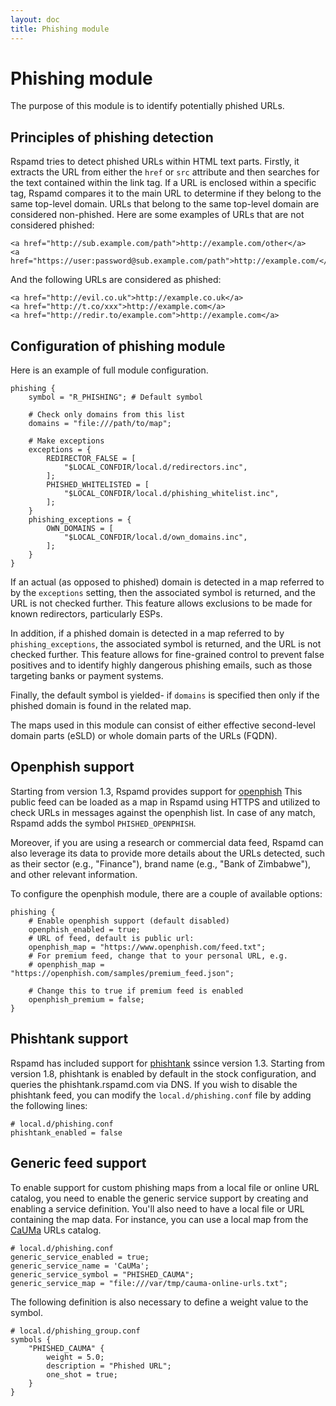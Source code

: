 ```yaml
---
layout: doc
title: Phishing module
---
```

# Phishing module

The purpose of this module is to identify potentially phished URLs.

## Principles of phishing detection

Rspamd tries to detect phished URLs within HTML text parts. Firstly, it extracts the URL from either the `href` or `src` attribute and then searches for the text contained within the link tag. If a URL is enclosed within a specific tag, Rspamd compares it to the main URL to determine if they belong to the same top-level domain. URLs that belong to the same top-level domain are considered non-phished. Here are some examples of URLs that are not considered phished:

    <a href="http://sub.example.com/path">http://example.com/other</a>
    <a href="https://user:password@sub.example.com/path">http://example.com/</a>

And the following URLs are considered as phished:

    <a href="http://evil.co.uk">http://example.co.uk</a>
    <a href="http://t.co/xxx">http://example.com</a>
    <a href="http://redir.to/example.com">http://example.com</a>

## Configuration of phishing module

Here is an example of full module configuration.

~~~ucl
phishing {
	symbol = "R_PHISHING"; # Default symbol

	# Check only domains from this list
	domains = "file:///path/to/map";

	# Make exceptions
	exceptions = {
		REDIRECTOR_FALSE = [
			"$LOCAL_CONFDIR/local.d/redirectors.inc",
		];
		PHISHED_WHITELISTED = [
			"$LOCAL_CONFDIR/local.d/phishing_whitelist.inc",
		];
	}
	phishing_exceptions = {
		OWN_DOMAINS = [
			"$LOCAL_CONFDIR/local.d/own_domains.inc",
		];
	}
}
~~~

If an actual (as opposed to phished) domain is detected in a map referred to by the `exceptions` setting, then the associated symbol is returned, and the URL is not checked further. This feature allows exclusions to be made for known redirectors, particularly ESPs.

In addition, if a phished domain is detected in a map referred to by `phishing_exceptions`, the associated symbol is returned, and the URL is not checked further. This feature allows for fine-grained control to prevent false positives and to identify highly dangerous phishing emails, such as those targeting banks or payment systems.

Finally, the default symbol is yielded- if `domains` is specified then
only if the phished domain is found in the related map.

The maps used in this module can consist of either effective second-level domain parts (eSLD) or whole domain parts of the URLs (FQDN).

## Openphish support

Starting from version 1.3, Rspamd provides support for [openphish](https://openphish.com)  This public feed can be loaded as a map in Rspamd using HTTPS and utilized to check URLs in messages against the openphish list. In case of any match, Rspamd adds the symbol `PHISHED_OPENPHISH`.

Moreover, if you are using a research or commercial data feed, Rspamd can also leverage its data to provide more details about the URLs detected, such as their sector (e.g., "Finance"), brand name (e.g., "Bank of Zimbabwe"), and other relevant information.

To configure the openphish module, there are a couple of available options:

~~~ucl
phishing {
	# Enable openphish support (default disabled)
	openphish_enabled = true;
	# URL of feed, default is public url:
	openphish_map = "https://www.openphish.com/feed.txt";
	# For premium feed, change that to your personal URL, e.g.
	# openphish_map = "https://openphish.com/samples/premium_feed.json";

	# Change this to true if premium feed is enabled
	openphish_premium = false;
}
~~~

## Phishtank support

Rspamd has included support for [phishtank](https://phishtank.com) ssince version 1.3. Starting from version 1.8, phishtank is enabled by default in the stock configuration, and queries the phishtank.rspamd.com via DNS. If you wish to disable the phishtank feed, you can modify the `local.d/phishing.conf` file by adding the following lines:

~~~ucl
# local.d/phishing.conf
phishtank_enabled = false
~~~

## Generic feed support

To enable support for custom phishing maps from a local file or online URL catalog, you need to enable the generic service support by creating and enabling a service definition. You'll also need to have a local file or URL containing the map data. For instance, you can use a local map from the [CaUMa](https://cauma.pop-ba.rnp.br/about.html) URLs catalog.


~~~ucl
# local.d/phishing.conf
generic_service_enabled = true;
generic_service_name = 'CaUMa';
generic_service_symbol = "PHISHED_CAUMA";
generic_service_map = "file:///var/tmp/cauma-online-urls.txt";
~~~

The following definition is also necessary to define a weight value to the symbol.

~~~ucl
# local.d/phishing_group.conf
symbols {
    "PHISHED_CAUMA" {
        weight = 5.0;
        description = "Phished URL";
        one_shot = true;
    }
}
~~~
